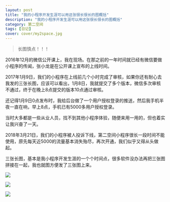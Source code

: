 ```yaml
---
layout: post
title: "我的小程序开发生涯可以用这张很长很长的图概括"
description: "我的小程序开发生涯可以用这张很长很长的图概括"
category: 第二空间
tags: [日记]
cover: cover/my2space.jpg
---
```

> 长图慎点！！！

2016年12月的微信公开课上，我在现场。在那之前的一年时间就已经有微信要做小程序的传闻，张小龙是在公开课上宣布的上线时间。

2017年1月9日，我们的小程序在上线前几个小时完成了审核，如果你还有耐心去我发的三张长图，应该可以看出，1月8日，我就提交了多个版本，微信多次审核不通过，终于在晚上8点提交的版本10点通过审核。

还记得1月9日0点发布时，我给后台做了一个用户授权登录的推送，然后我手机半夜一直在响，早上8点，手机已有5000多用户授权登录。

当时大多都是一些从业人员，找不到其他小程序体验，随便来用一用的，但也着实让我兴奋了一天。

2018年3月21日，我们的小程序被人投诉下线，第二空间小程序很长一段时间不能使用，原先每天近5000的流量基本消失殆尽，再次开通，我们似乎又得从头做起。

三张长图，基本是我小程序开发生涯的一个个时间点，很多软件没办法再把三张图拼接在一起，我也就图方便发了三张图上来。

![](http://img.my2space.com/2018/1/439086)

![](http://img.my2space.com/2018/1/439087)

![](http://img.my2space.com/2018/1/439088)

